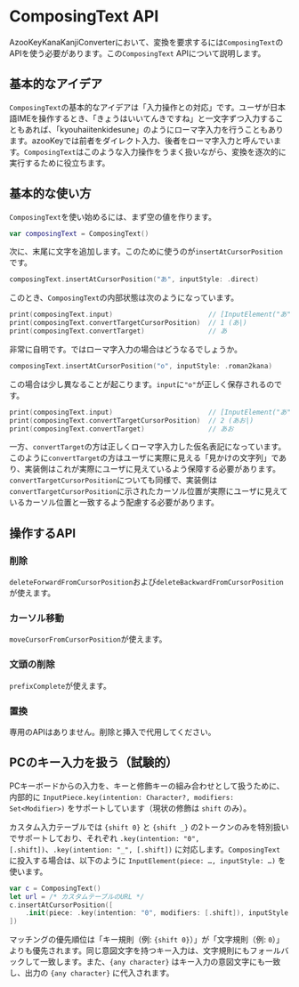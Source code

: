 #  ComposingText API

AzooKeyKanaKanjiConverterにおいて、変換を要求するには`ComposingText`のAPIを使う必要があります。この`ComposingText` APIについて説明します。

## 基本的なアイデア

`ComposingText`の基本的なアイデアは「入力操作との対応」です。ユーザが日本語IMEを操作するとき、「きょうはいいてんきですね」と一文字ずつ入力することもあれば、「kyouhaiitenkidesune」のようにローマ字入力を行うこともあります。azooKeyでは前者をダイレクト入力、後者をローマ字入力と呼んでいます。`ComposingText`はこのような入力操作をうまく扱いながら、変換を逐次的に実行するために役立ちます。

## 基本的な使い方

`ComposingText`を使い始めるには、まず空の値を作ります。

```swift
var composingText = ComposingText()
```

次に、末尾に文字を追加します。このために使うのが`insertAtCursorPosition`です。

```swift
composingText.insertAtCursorPosition("あ", inputStyle: .direct)
```


このとき、`ComposingText`の内部状態は次のようになっています。


```swift
print(composingText.input)                        // [InputElement("あ", .direct)]
print(composingText.convertTargetCursorPosition)  // 1 (あ|)
print(composingText.convertTarget)                // あ
```

非常に自明です。ではローマ字入力の場合はどうなるでしょうか。

```swift
composingText.insertAtCursorPosition("o", inputStyle: .roman2kana)
```

この場合は少し異なることが起こります。`input`に`"o"`が正しく保存されるのです。


```swift
print(composingText.input)                        // [InputElement("あ", .direct), InputElement("o", .roman2kana)]
print(composingText.convertTargetCursorPosition)  // 2 (あお|)
print(composingText.convertTarget)                // あお
```

一方、`convertTarget`の方は正しくローマ字入力した仮名表記になっています。このように`convertTarget`の方はユーザに実際に見える「見かけの文字列」であり、実装側はこれが実際にユーザに見えているよう保障する必要があります。`convertTargetCursorPosition`についても同様で、実装側は`convertTargetCursorPosition`に示されたカーソル位置が実際にユーザに見えているカーソル位置と一致するよう配慮する必要があります。

## 操作するAPI

### 削除

`deleteForwardFromCursorPosition`および`deleteBackwardFromCursorPosition`が使えます。


### カーソル移動

`moveCursorFromCursorPosition`が使えます。


### 文頭の削除

`prefixComplete`が使えます。


### 置換

専用のAPIはありません。削除と挿入で代用してください。

## PCのキー入力を扱う（試験的）

PCキーボードからの入力を、キーと修飾キーの組み合わせとして扱うために、内部的に `InputPiece.key(intention: Character?, modifiers: Set<Modifier>)` をサポートしています（現状の修飾は `shift` のみ）。

カスタム入力テーブルでは `{shift 0}` と `{shift _}` の2トークンのみを特別扱いでサポートしており、それぞれ `.key(intention: "0", [.shift])`、`.key(intention: "_", [.shift])` に対応します。`ComposingText` に投入する場合は、以下のように `InputElement(piece: …, inputStyle: …)` を使います。

```swift
var c = ComposingText()
let url = /* カスタムテーブルのURL */
c.insertAtCursorPosition([
    .init(piece: .key(intention: "0", modifiers: [.shift]), inputStyle: .mapped(id: .custom(url)))
])
```

マッチングの優先順位は「キー規則（例: `{shift 0}`）」が「文字規則（例: `0`）」よりも優先されます。同じ意図文字を持つキー入力は、文字規則にもフォールバックして一致します。また、`{any character}` はキー入力の意図文字にも一致し、出力の `{any character}` に代入されます。
